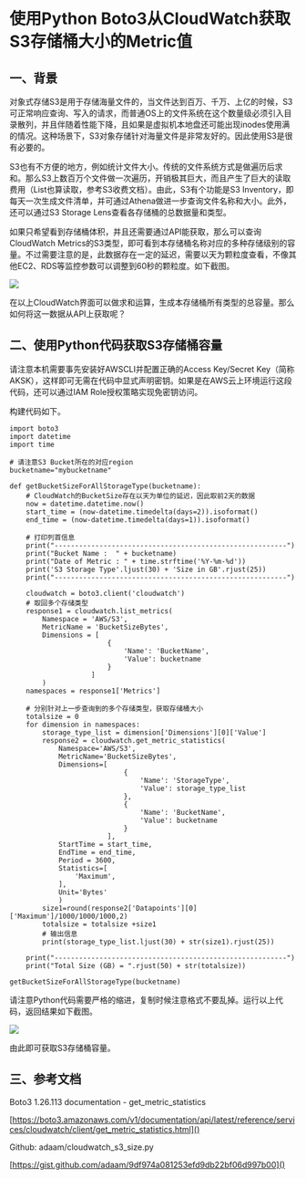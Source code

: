 # 使用Python Boto3从CloudWatch获取S3存储桶大小的Metric值

## 一、背景

对象式存储S3是用于存储海量文件的，当文件达到百万、千万、上亿的时候，S3可正常响应查询、写入的请求，而普通OS上的文件系统在这个数量级必须引入目录散列，并且伴随着性能下降，且如果是虚拟机本地盘还可能出现inodes使用满的情况。这种场景下，S3对象存储针对海量文件是非常友好的。因此使用S3是很有必要的。

S3也有不方便的地方，例如统计文件大小。传统的文件系统方式是做遍历后求和。那么S3上数百万个文件做一次遍历，开销极其巨大，而且产生了巨大的读取费用（List也算读取，参考S3收费文档）。由此，S3有个功能是S3 Inventory，即每天一次生成文件清单，并可通过Athena做进一步查询文件名称和大小。此外，还可以通过S3 Storage Lens查看各存储桶的总数据量和类型。

如果只希望看到存储桶体积，并且还需要通过API能获取，那么可以查询CloudWatch Metrics的S3类型，即可看到本存储桶名称对应的多种存储级别的容量。不过需要注意的是，此数据存在一定的延迟，需要以天为颗粒度查看，不像其他EC2、RDS等监控参数可以调整到60秒的颗粒度。如下截图。

![](https://blogimg.bitipcman.com/workshop/S3-BucketSize/BucketSize01.png)

在以上CloudWatch界面可以做求和运算，生成本存储桶所有类型的总容量。那么如何将这一数据从API上获取呢？

## 二、使用Python代码获取S3存储桶容量

请注意本机需要事先安装好AWSCLI并配置正确的Access Key/Secret Key（简称AKSK），这样即可无需在代码中显式声明密钥。如果是在AWS云上环境运行这段代码，还可以通过IAM Role授权策略实现免密钥访问。

构建代码如下。

```
import boto3
import datetime
import time

# 请注意S3 Bucket所在的对应region
bucketname="mybucketname"

def getBucketSizeForAllStorageType(bucketname):
    # CloudWatch的BucketSize存在以天为单位的延迟，因此取前2天的数据
    now = datetime.datetime.now()
    start_time = (now-datetime.timedelta(days=2)).isoformat()
    end_time = (now-datetime.timedelta(days=1)).isoformat()
    
    # 打印列首信息
    print("---------------------------------------------------------")
    print("Bucket Name :  " + bucketname)
    print("Date of Metric : " + time.strftime('%Y-%m-%d'))
    print('S3 Storage Type'.ljust(30) + 'Size in GB'.rjust(25))
    print("---------------------------------------------------------")
    
    cloudwatch = boto3.client('cloudwatch')
    # 取回多个存储类型
    response1 = cloudwatch.list_metrics(
        Namespace = 'AWS/S3',
        MetricName = 'BucketSizeBytes',
        Dimensions = [
                        {
                            'Name': 'BucketName',
                            'Value': bucketname
                        }                       
                    ] 
        )
    namespaces = response1['Metrics']
    
    # 分别针对上一步查询到的多个存储类型，获取存储桶大小
    totalsize = 0
    for dimension in namespaces:
        storage_type_list = dimension['Dimensions'][0]['Value']
        response2 = cloudwatch.get_metric_statistics(
            Namespace='AWS/S3',
            MetricName='BucketSizeBytes',
            Dimensions=[
                            {
                                'Name': 'StorageType',
                                'Value': storage_type_list
                            },
                            {
                                'Name': 'BucketName',
                                'Value': bucketname
                            }                       
                        ],   
            StartTime = start_time,
            EndTime = end_time,
            Period = 3600,
            Statistics=[
                'Maximum',
            ],
            Unit='Bytes'
            )
        size1=round(response2['Datapoints'][0]['Maximum']/1000/1000/1000,2)
        totalsize = totalsize +size1
        # 输出信息
        print(storage_type_list.ljust(30) + str(size1).rjust(25))

    print("---------------------------------------------------------")
    print("Total Size (GB) = ".rjust(50) + str(totalsize))

getBucketSizeForAllStorageType(bucketname)
```

请注意Python代码需要严格的缩进，复制时候注意格式不要乱掉。运行以上代码，返回结果如下截图。

![](https://blogimg.bitipcman.com/workshop/S3-BucketSize/BucketSize02.png)

由此即可获取S3存储桶容量。

## 三、参考文档

Boto3 1.26.113 documentation - get_metric_statistics

[https://boto3.amazonaws.com/v1/documentation/api/latest/reference/services/cloudwatch/client/get_metric_statistics.html]()

Github: adaam/cloudwatch_s3_size.py

[https://gist.github.com/adaam/9df974a081253efd9db22bf06d997b00]()